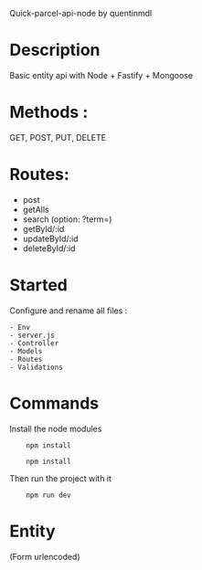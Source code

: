 Quick-parcel-api-node by quentinmdl

# Description 

Basic entity api with Node + Fastify + Mongoose

# Methods : 

GET, POST, PUT, DELETE

# Routes: 

- post
- getAlls
- search (option: ?term=)
- getById/:id
- updateById/:id
- deleteById/:id

# Started

Configure and rename all files :

    - Env
    - server.js
    - Controller
    - Models
    - Routes
    - Validations

# Commands

Install the node modules 

```console
    npm install
```

```console
    npm install
```

Then run the project with it

```console
    npm run dev
```

# Entity

(Form urlencoded)


  
  
  
  
  
